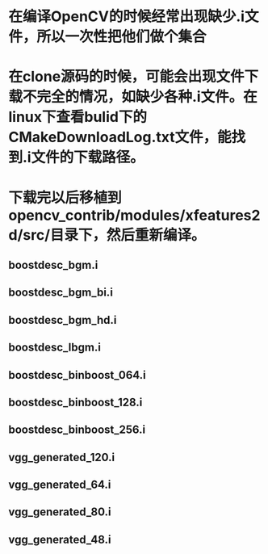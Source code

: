 # 在编译OpenCV的时候经常出现缺少.i文件，所以一次性把他们做个集合  
# 在clone源码的时候，可能会出现文件下载不完全的情况，如缺少各种.i文件。在linux下查看bulid下的CMakeDownloadLog.txt文件，能找到.i文件的下载路径。
# 下载完以后移植到opencv_contrib/modules/xfeatures2d/src/目录下，然后重新编译。

## boostdesc_bgm.i
## boostdesc_bgm_bi.i
## boostdesc_bgm_hd.i
## boostdesc_lbgm.i
## boostdesc_binboost_064.i
## boostdesc_binboost_128.i
## boostdesc_binboost_256.i
## vgg_generated_120.i
## vgg_generated_64.i
## vgg_generated_80.i
## vgg_generated_48.i

